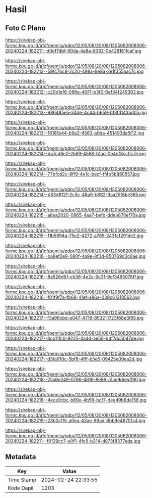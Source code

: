 # Hasil

## Foto C Plano

https://sirekap-obj-formc.kpu.go.id/a1cf/pemilu/pdpr/12/05/08/20/08/1205082008006-20240224-182211--d0ef7dbf-60da-4a8a-8092-0e428161fcaf.jpg

https://sirekap-obj-formc.kpu.go.id/a1cf/pemilu/pdpr/12/05/08/20/08/1205082008006-20240224-182212--59fc7bc8-2c20-498a-9e8a-2e1f355aac7c.jpg

https://sirekap-obj-formc.kpu.go.id/a1cf/pemilu/pdpr/12/05/08/20/08/1205082008006-20240224-182212--c20b1ef6-066e-40f7-b3f0-6ef34f249302.jpg

https://sirekap-obj-formc.kpu.go.id/a1cf/pemilu/pdpr/12/05/08/20/08/1205082008006-20240224-182213--986485e5-34de-4c44-b659-b13fd143bd05.jpg

https://sirekap-obj-formc.kpu.go.id/a1cf/pemilu/pdpr/12/05/08/20/08/1205082008006-20240224-182213--16181b44-b9a2-4563-a0da-451493da5f12.jpg

https://sirekap-obj-formc.kpu.go.id/a1cf/pemilu/pdpr/12/05/08/20/08/1205082008006-20240224-182214--da7cd8c0-2b69-4568-b1ad-0e4df8cc0c7e.jpg

https://sirekap-obj-formc.kpu.go.id/a1cf/pemilu/pdpr/12/05/08/20/08/1205082008006-20240224-182214--77bfcd2c-8ff9-4e1c-becf-ff4b5b880557.jpg

https://sirekap-obj-formc.kpu.go.id/a1cf/pemilu/pdpr/12/05/08/20/08/1205082008006-20240224-182214--d33d8121-2c3c-48a9-b682-3aa25f6be365.jpg

https://sirekap-obj-formc.kpu.go.id/a1cf/pemilu/pdpr/12/05/08/20/08/1205082008006-20240224-182215--a8ea2020-0865-4aa7-befd-ddeb878ef70a.jpg

https://sirekap-obj-formc.kpu.go.id/a1cf/pemilu/pdpr/12/05/08/20/08/1205082008006-20240224-182215--11b5994a-75e2-4272-a765-2431cf291de2.jpg

https://sirekap-obj-formc.kpu.go.id/a1cf/pemilu/pdpr/12/05/08/20/08/1205082008006-20240224-182216--ba8ef2e9-080f-4a9e-8f3d-850769d3c6ae.jpg

https://sirekap-obj-formc.kpu.go.id/a1cf/pemilu/pdpr/12/05/08/20/08/1205082008006-20240224-182216--8a526d61-cb36-4e2c-9c31-9cf3495078ff.jpg

https://sirekap-obj-formc.kpu.go.id/a1cf/pemilu/pdpr/12/05/08/20/08/1205082008006-20240224-182216--f01f9f7a-fb69-41ef-a86a-039c61318562.jpg

https://sirekap-obj-formc.kpu.go.id/a1cf/pemilu/pdpr/12/05/08/20/08/1205082008006-20240224-182217--f3a96cbd-e047-4716-8532-1723f68e3f55.jpg

https://sirekap-obj-formc.kpu.go.id/a1cf/pemilu/pdpr/12/05/08/20/08/1205082008006-20240224-182217--8cb11fc0-9225-4a4d-ae50-b4f7dc5047de.jpg

https://sirekap-obj-formc.kpu.go.id/a1cf/pemilu/pdpr/12/05/08/20/08/1205082008006-20240224-182217--d3fa910c-5bf8-4fff-b5e5-09425e09ea2d.jpg

https://sirekap-obj-formc.kpu.go.id/a1cf/pemilu/pdpr/12/05/08/20/08/1205082008006-20240224-182218--25a6e249-0796-4616-8e89-a1ae9deedf90.jpg

https://sirekap-obj-formc.kpu.go.id/a1cf/pemilu/pdpr/12/05/08/20/08/1205082008006-20240224-182218--4ece9cbc-b69e-4b58-bcf7-dee49b6de158.jpg

https://sirekap-obj-formc.kpu.go.id/a1cf/pemilu/pdpr/12/05/08/20/08/1205082008006-20240224-182219--23b0c1f5-a0ea-43ae-89ad-6bb9e46701c4.jpg

https://sirekap-obj-formc.kpu.go.id/a1cf/pemilu/pdpr/12/05/08/20/08/1205082008006-20240224-182211--f9139cc7-e0f1-4fc9-b214-d873f8377eda.jpg


## Metadata

| Key        | Value               |
| ---------- | ------------------- |
| Time Stamp | 2024-02-24 22:33:55 |
| Kode Dapil | 1203                |



